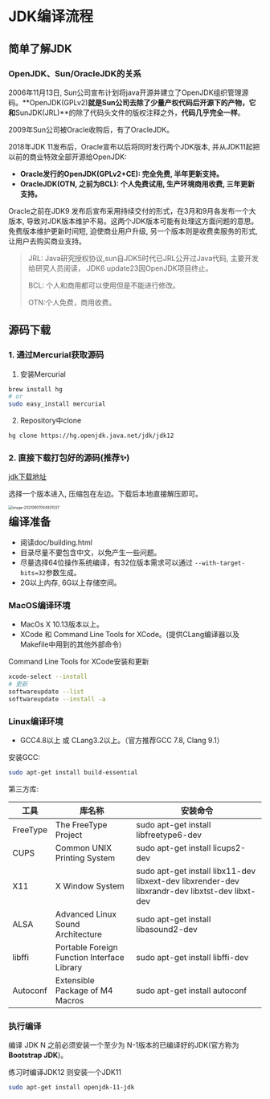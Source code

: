 # JDK编译流程



## 简单了解JDK

### OpenJDK、Sun/OracleJDK的关系

2006年11月13日, Sun公司宣布计划将java开源并建立了OpenJDK组织管理源码。**OpenJDK(GPLv2)**就是Sun公司去除了少量产权代码后开源下的产物，它和**SunJDK(JRL)**的除了代码头文件的版权注释之外，**代码几乎完全一样**。

2009年Sun公司被Oracle收购后，有了OracleJDK。

2018年JDK 11发布后，Oracle宣布以后将同时发行两个JDK版本, 并从JDK11起把以前的商业特效全部开源给OpenJDK:

- **Oracle发行的OpenJDK(GPLv2+CE): 完全免费, 半年更新支持。**
- **OracleJDK(OTN, 之前为BCL): 个人免费试用, 生产环境商用收费, 三年更新支持。**

Oracle之前在JDK9 发布后宣布采用持续交付的形式，在3月和9月各发布一个大版本, 导致对JDK版本维护不易。这两个JDK版本可能有处理这方面问题的意思。免费版本维护更新时间短, 迫使商业用户升级, 另一个版本则是收费卖服务的形式, 让用户去购买商业支持。

> JRL: Java研究授权协议,sun自JDK5时代已JRL公开过Java代码, 主要开发给研究人员阅读， JDK6 update23因OpenJDK项目终止。
>
> BCL: 个人和商用都可以使用但是不能进行修改。
>
> OTN:个人免费，商用收费。



## 源码下载

### 1. 通过Mercurial获取源码

1. 安装Mercurial

```bash
brew install hg
# or
sudo easy_install mercurial
```



2. Repository中clone

```bash
hg clone https://hg.openjdk.java.net/jdk/jdk12
```



### 2. 直接下载打包好的源码(推荐✨)

[jdk下载地址](https://hg.openjdk.java.net/jdk)

选择一个版本进入, 压缩包在左边。下载后本地直接解压即可。

<img src="/Users/zhaozhen/Documents/GitResponse/Learning-notes/docs/Java/JDK编译流程.assets/image-20210907004931037.png" align="left" alt="image-20210907004931037" style="zoom:50%;" />

## 编译准备

- 阅读doc/building.html
- 目录尽量不要包含中文，以免产生一些问题。
- 尽量选择64位操作系统编译，有32位版本需求可以通过 ``--with-target-bits=32``参数生成。
- 2G以上内存, 6G以上存储空间。

### MacOS编译环境

- MacOs X 10.13版本以上。
- XCode 和 Command Line Tools for XCode。(提供CLang编译器以及Makefile中用到的其他外部命令)

Command Line Tools for XCode安装和更新

```bash
xcode-select --install
# 更新
softwareupdate --list
softwareupdate --install -a
```
### Linux编译环境

- GCC4.8以上 或 CLang3.2以上。（官方推荐GCC 7.8, Clang 9.1）

安装GCC:

```bash
sudo apt-get install build-essential
```

第三方库:

| 工具     | 库名称                                      | 安装命令                                                     |
| -------- | ------------------------------------------- | ------------------------------------------------------------ |
| FreeType | The FreeType Project                        | sudo apt-get install libfreetype6-dev                        |
| CUPS     | Common UNIX Printing System                 | sudo apt-get install licups2-dev                             |
| X11      | X Window System                             | sudo apt-get install libx11-dev libxext-dev libxrender-dev libxrandr-dev libxtst-dev libxt-dev |
| ALSA     | Advanced Linux Sound Architecture           | sudo apt-get install libasound2-dev                          |
| libffi   | Portable Foreign Function Interface Library | sudo apt-get install libffi-dev                              |
| Autoconf | Extensible Package of M4 Macros             | sudo apt-get install autoconf                                |

### 执行编译

编译 JDK N 之前必须安装一个至少为 N-1版本的已编译好的JDK(官方称为**Bootstrap JDK**)。

练习时编译JDK12 则安装一个JDK11

```bash
sudo apt-get install openjdk-11-jdk
```


